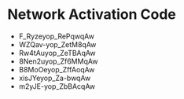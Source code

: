 # Network Activation Code
* F_Ryzeyop_RePqwqAw
* WZQav-yop_ZetM8qAw
* Rw4tAuyop_ZeTBAqAw
* 8Nen2uyop_Zf6MMqAw
* B8MoOeyop_ZffAoqAw
* xisJYeyop_Za-bwqAw
* m2yJE-yop_ZbBAcqAw